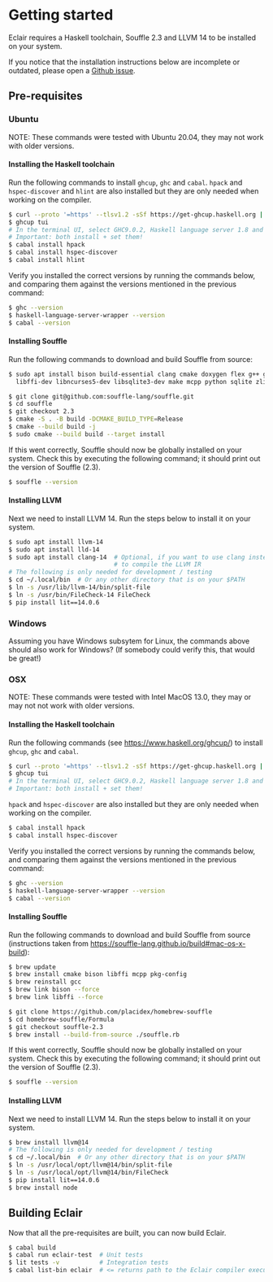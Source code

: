 # Getting started

Eclair requires a Haskell toolchain, Souffle 2.3 and LLVM 14 to be installed on
your system.

If you notice that the installation instructions below are incomplete or
outdated, please open a [Github issue](https://github.com/luc-tielen/eclair-lang/issues).

## Pre-requisites

### Ubuntu

NOTE: These commands were tested with Ubuntu 20.04, they may not work with older
versions.

#### Installing the Haskell toolchain

Run the following commands to install `ghcup`, `ghc` and `cabal`. `hpack` and
`hspec-discover` and `hlint` are also installed but they are only needed when working on the
compiler.

```bash
$ curl --proto '=https' --tlsv1.2 -sSf https://get-ghcup.haskell.org | sh
$ ghcup tui
# In the terminal UI, select GHC9.0.2, Haskell language server 1.8 and Cabal 3.6.
# Important: both install + set them!
$ cabal install hpack
$ cabal install hspec-discover
$ cabal install hlint
```

Verify you installed the correct versions by running the commands below, and
comparing them against the versions mentioned in the previous command:

```bash
$ ghc --version
$ haskell-language-server-wrapper --version
$ cabal --version
```

#### Installing Souffle

Run the following commands to download and build Souffle from source:

```bash
$ sudo apt install bison build-essential clang cmake doxygen flex g++ git \
  libffi-dev libncurses5-dev libsqlite3-dev make mcpp python sqlite zlib1g-dev

$ git clone git@github.com:souffle-lang/souffle.git
$ cd souffle
$ git checkout 2.3
$ cmake -S . -B build -DCMAKE_BUILD_TYPE=Release
$ cmake --build build -j
$ sudo cmake --build build --target install
```

If this went correctly, Souffle should now be globally installed on your system.
Check this by executing the following command; it should print out the version
of Souffle (2.3).

```bash
$ souffle --version
```

#### Installing LLVM

Next we need to install LLVM 14. Run the steps below to install it on your
system.

```bash
$ sudo apt install llvm-14
$ sudo apt install lld-14
$ sudo apt install clang-14  # Optional, if you want to use clang instead of llc
                             # to compile the LLVM IR
# The following is only needed for development / testing
$ cd ~/.local/bin  # Or any other directory that is on your $PATH
$ ln -s /usr/lib/llvm-14/bin/split-file
$ ln -s /usr/bin/FileCheck-14 FileCheck
$ pip install lit==14.0.6
```

### Windows

Assuming you have Windows subsytem for Linux, the commands above should also
work for Windows? (If somebody could verify this, that would be great!)

### OSX

NOTE: These commands were tested with Intel MacOS 13.0, they may or may not not work 
with older versions.

#### Installing the Haskell toolchain

Run the following commands (see https://www.haskell.org/ghcup/) to install `ghcup`, `ghc` and `cabal`. 


```bash
$ curl --proto '=https' --tlsv1.2 -sSf https://get-ghcup.haskell.org | sh
$ ghcup tui
# In the terminal UI, select GHC9.0.2, Haskell language server 1.8 and Cabal 3.6.
# Important: both install + set them! 
```

`hpack` and `hspec-discover` are also installed but they are only needed when working on the compiler.

```bash
$ cabal install hpack
$ cabal install hspec-discover
```

Verify you installed the correct versions by running the commands below, and
comparing them against the versions mentioned in the previous command:

```bash
$ ghc --version
$ haskell-language-server-wrapper --version
$ cabal --version
```

#### Installing Souffle

Run the following commands to download and build Souffle from source (instructions taken from https://souffle-lang.github.io/build#mac-os-x-build):

```bash
$ brew update
$ brew install cmake bison libffi mcpp pkg-config
$ brew reinstall gcc
$ brew link bison --force
$ brew link libffi --force

$ git clone https://github.com/placidex/homebrew-souffle
$ cd homebrew-souffle/Formula
$ git checkout souffle-2.3
$ brew install --build-from-source ./souffle.rb
```

If this went correctly, Souffle should now be globally installed on your system.
Check this by executing the following command; it should print out the version
of Souffle (2.3).

```bash
$ souffle --version
```

#### Installing LLVM

Next we need to install LLVM 14. Run the steps below to install it on your
system.

```bash
$ brew install llvm@14
# The following is only needed for development / testing
$ cd ~/.local/bin  # Or any other directory that is on your $PATH
$ ln -s /usr/local/opt/llvm@14/bin/split-file
$ ln -s /usr/local/opt/llvm@14/bin/FileCheck
$ pip install lit==14.0.6
$ brew install node
```

## Building Eclair

Now that all the pre-requisites are built, you can now build Eclair.

```bash
$ cabal build
$ cabal run eclair-test  # Unit tests
$ lit tests -v           # Integration tests
$ cabal list-bin eclair  # <= returns path to the Eclair compiler executable
```
